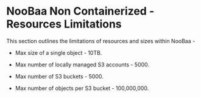 # NooBaa Non Containerized - Resources Limitations

This section outlines the limitations of resources and sizes within NooBaa -

- Max size of a single object - 10TB.

- Max number of locally managed S3 accounts - 5000.

- Max number of S3 buckets - 5000.

- Max number of objects per S3 bucket - 100,000,000.
